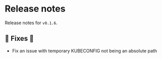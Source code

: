 # Release notes

Release notes for `v0.1.6`.

## 🔧 Fixes 🔧

- Fix an issue with temporary KUBECONFIG not being an absolute path